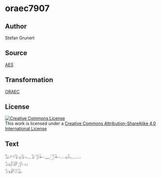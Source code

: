 # oraec7907

## Author

Stefan Grunert

## Source

[AES](https://github.com/simondschweitzer/aes)

## Transformation

[ORAEC](https://oraec.github.io/)

## License

<a rel="license" href="http://creativecommons.org/licenses/by-sa/4.0/"><img alt="Creative Commons License" style="border-width:0" src="https://i.creativecommons.org/l/by-sa/4.0/88x31.png" /></a><br />This work is licensed under a <a rel="license" href="http://creativecommons.org/licenses/by-sa/4.0/">Creative Commons Attribution-ShareAlike 4.0 International License</a>

## Text

𓅃𓐥𓅱𓐍𓅱𓆑𓅱𓊹𓍛𓇓𓏏𓈖𓃂𓇓𓏏𓂋𓐍𓄤𓆑𓂋<br>
𓃥𓋴𓌉𓏞𓊨𓋴𓏏𓂓<br>
𓃥𓏞𓇋𓎛𓄿<br>
